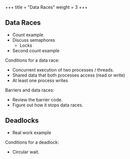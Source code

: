 +++
title = "Data Races"
weight = 3
+++

## Data Races

 - Count example
 - Discuss semaphores
   - Locks
 - Second count example

Conditions for a data race:

 - Concurrent execution of two processes / threads.
 - Shared data that both processes access (read or write)
 - At least one process writes

Barriers and data races:

 - Review the barrier code.
 - Figure out how it stops data races.

## Deadlocks

 - Real work example
 
Conditions for a deadlock:

 - Circular wait.


